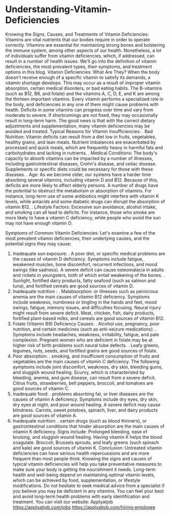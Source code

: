 # Understanding-Vitamin-Deficiencies
Knowing the Signs, Causes, and Treatments of Vitamin Deficiencies:
Vitamins are vital nutrients that our bodies require in order to operate correctly. Vitamins are essential for maintaining strong bones and bolstering the immune system, among other aspects of our health. Nonetheless, a lot of individuals suffer from vitamin deficiencies, which, if addressed, can result in a number of health issues. We'll go into the definition of vitamin deficiencies, the most prevalent types, their symptoms, and treatment options in this blog.
Vitamin Deficiencies: What Are They?
When the body doesn't receive enough of a specific vitamin to satisfy its demands, a vitamin shortage develops. This may occur as a result of improper vitamin absorption, certain medical disorders, or bad eating habits. The B-vitamins (such as B12, B6, and folate) and the vitamins A, C, D, E, and K are among the thirteen important vitamins. Every vitamin performs a specialized role in the body, and deficiencies in any one of them might cause problems with health. Deficits in some vitamins can progress over time and vary from moderate to severe. If shortcomings are not fixed, they may occasionally result in long-term harm. The good news is that with the correct dietary adjustments and supplementation, many vitamin deficiencies may be avoided and treated.
Typical Reasons for Vitamin Insufficiencies:
. Bad Nutrition: Vitamin deficits can result from a diet low in fruits, vegetables, healthy grains, and lean meats. Nutrient imbalances are exacerbated by processed and quick meals, which are frequently heavy in harmful fats and carbohydrates and lacking in nutrients.
. Medical Conditions: The body's capacity to absorb vitamins can be impacted by a number of illnesses, including gastrointestinal diseases, Crohn's disease, and celiac disease. Supplements or specific diets could be necessary for those with these diseases.
. Age: As we become older, our systems have a harder time absorbing several vitamins, including vitamin D and B12. Because of this, deficits are more likely to affect elderly persons. A number of drugs have the potential to obstruct the metabolism or absorption of vitamins. For instance, long-term use of some antibiotics might interfere with vitamin K levels, while antacids and some diabetic drugs can disrupt the absorption of vitamin B12.
. Lifestyle Factors: Excessive sun avoidance, alcohol intake, and smoking can all lead to deficits. For instance, those who smoke are more likely to have a vitamin C deficiency, while people who avoid the sun may not have enough vitamin D.

Symptoms of Common Vitamin Deficiencies:
Let's examine a few of the most prevalent vitamin deficiencies, their underlying causes, and the potential signs they may cause:
1. Inadequate sun exposure: 
. A poor diet, or specific medical problems are the causes of vitamin D deficiency.
Symptoms include fatigue, weakened muscles, bone discomfort, recurrent infections, and mood swings (like sadness). A severe deficit can cause osteomalacia in adults and rickets in youngsters, both of which entail weakening of the bones.
. Sunlight, fortified dairy products, fatty seafood (such as salmon and tuna), and fortified cereals are good sources of vitamin D.
2. Inadequate nutrition :
 . Malabsorption: or illnesses such as pernicious anemia are the main causes of vitamin B12 deficiency.
Symptoms include weakness, numbness or tingling in the hands and feet, mood swings, fatigue, memory issues, and difficulties focusing. Neural injury might result from severe deficit.
Meat, chicken, fish, dairy products, fortified plant-based milks, and cereals are good sources of vitamin B12.
3. Folate (Vitamin B9) Deficiency Causes:
.  Alcohol use, pregnancy, poor nutrition, and certain medicines (such as anti-seizure medications).
. Symptoms include headaches, weakness, irritability, fatigue, and pale complexion. Pregnant women who are deficient in folate may be at higher risk of birth problems such neural tube defects.
. Leafy greens, legumes, nuts, seeds, and fortified grains are good sources of folate.
4. Poor absorption:
. smoking, and insufficient consumption of fruits and vegetables are the main causes of vitamin C deficiency.
The following symptoms include joint discomfort, weakness, dry skin, bleeding gums, and sluggish wound healing. Scurvy, which is characterized by bleeding, anemia, and gum disease, can result from a severe deficit.
Citrus fruits, strawberries, bell peppers, broccoli, and tomatoes are good sources of vitamin C.
5. Inadequate food: 
. problems absorbing fat, or liver diseases are the causes of vitamin A deficiency.
Symptoms include dry eyes, dry skin, dry eyes at night, and poor wound healing. A severe deficit may cause blindness.
Carrots, sweet potatoes, spinach, liver, and dairy products are good sources of vitamin A.
6. Inadequate nutrition: 
. certain drugs (such as blood thinners), or gastrointestinal conditions that hinder absorption are the main causes of vitamin K deficiency.
Signs include: Prolonged bleeding, ease of bruising, and sluggish wound healing. Having vitamin K helps the blood coagulate.
Broccoli, Brussels sprouts, and leafy greens (such spinach and kale) are good sources of vitamin K.
Conclusion:
Untreated vitamin deficiencies can have serious health repercussions and are more frequent than most people think. Knowing the signs and causes of typical vitamin deficiencies will help you take preventative measures to make sure your body is getting the nourishment it needs. Long-term health and well-being depend on maintaining optimal vitamin levels, which can be achieved by food, supplementation, or lifestyle modifications. Do not hesitate to seek medical advice from a specialist if you believe you may be deficient in any vitamins. You can feel your best and avoid long-term health problems with early identification and treatment.
You can visit our website: Applyatjob
https://applyatjob.com/jobs
https://applyatjob.com/hiring-employee
